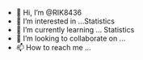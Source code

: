 - 👋 Hi, I’m @RIK8436
- 👀 I’m interested in ...Statistics
- 🌱 I’m currently learning ... Statistics 
- 💞️ I’m looking to collaborate on ...
- 📫 How to reach me ...

<!---
RIK8436/RIK8436 is a ✨ special ✨ repository because its `README.md` (this file) appears on your GitHub profile.
You can click the Preview link to take a look at your changes.
--->
